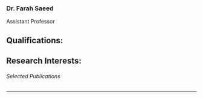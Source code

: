 ### Dr. Farah Saeed 
Assistant Professor
## Qualifications:
## Research Interests:
###### Selected Publications
* * *
